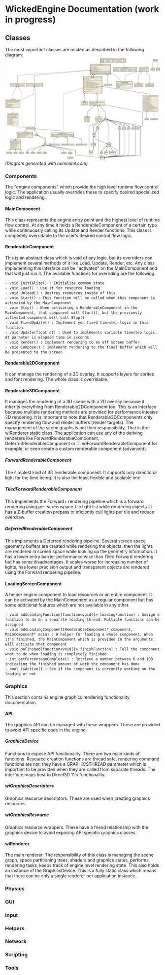 # WickedEngine Documentation (work in progress)

## Classes
The most important classes are related as described in the following diagram: 
![ClassDiagram](classdiagram.png)
<i>(Diagram generated with nomnoml.com)</i>

### Components
The "engine components" which provide the high level runtime flow control logic. The application usually overrides these to specify desired specialized logic and rendering.

#### MainComponent
This class represents the engine entry point and the highest level of runtime flow control. At any time it holds a RenderableComponent of a certain type while continuously calling its Update and Render functions.
This class is completely overridable to the user's desired control flow logic.

#### RenderableComponent
This is an abstract class which is void of any logic, but its overriders can implement several methods of it like Load, Update, Render, etc. 
Any class implementing this interface can be "activated" on the MainComponent and that will just run it.
The available functions for overriding are the following:

	- void Initialize() : Initialize common state
	- void Load() : Use it for resource loading
	- void Unload() : Destroy resources inside of this
	- void Start() : This function will be called when this component is activated by the MainComponent
	- void Stop() : When activating a RenderableComponent in the MainComponent, that component will Start(), but the previously activated component will call Stop()
	- void FixedUpdate() : Implement you fixed timestep logic in this function
	- void Update(float dt) : Used to implements variable timestep logic. dt paraeter is elapsed time in seconds
	- void Render() : Implement rendering to an off screen buffer
	- void Compose() : Implement rendering to the final buffer which will be presented to the screen

#### Renderable2DComponent
It can manage the rendering of a 2D overlay. It supports layers for sprites and font rendering. The whole class is overridable.

#### Renderable3DComponent
It manages the rendering of a 3D scene with a 2D overlay because it inherits everything from Renderable2DComponent too. This is an interface because multiple rendering methods are provided for performance intesive 3D rendering.
It is important to note that Renderable3DComponents only specify rendering flow and render buffers (render targets). The management of the scene graphs is not their responsibility. That is the wiRenderer static class.
The application can use any of the deriving renderers like ForwardRenderableComponent,  DeferredRenderableComponent or TiledForwardRenderableComponent for example, or even create a custom renderable component (advanced).

##### ForwardRenderableComponent
The simplest kind of 3D renderable component. It supports only directional light for the time being. It is also the least flexible and scalable one.

##### TiledForwardRenderableComponent
This implements the Forward+ rendering pipeline which is a forward rendering using per-screenspace-tile light list while rendering objects. It has a Z-buffer creation prepass to eficiently cull lights per tile and reduce overdraw.

##### DeferredRenderableComponent
This implements a Deferred rendering pipeline. Several screen space geometry buffers are created while rendering the objects, then the lights are rendered in screen space while looking up the geometry information.
It has a lower entry barrier performance wise than Tiled Forward rendering but has some disadvantages. It scales worse for increasing number of lights, has lower precision output and transparent objects are rendered using the 
Forward rendering pipeline.

#### LoadingScreenComponent
A helper engine component to load resources or an entire component. It can be activated by the MainComponent as a regular component but has some additional features which are not available in any other.

	- void addLoadingFunction(function<void()> loadingFunction) : Assign a function to do on a separate loading thread. Multiple functions can be assigned
	- void addLoadingComponent(RenderableComponent* component, MainComponent* main) : A helper for loading a whole component. When it's finished, the MainComponent which is provided in the arguments, will activate that component
	- void onFinshed(function<void()> finishFunction) : Tell the component what to do when loading is completely finished
	- int getPercentageComplete() : Retrieve a number between 0 and 100 indicating the finished amount of work the component has done
	- bool isActive() : See if the component is currently working on the loading or not



### Graphics
This section contains engine graphics rendering functionality documentation.

#### API
The graphics API can be managed with these wrappers. These are provided to avoid API specific code in the engine.

##### GraphicsDevice
Functions to expose API functionality. There are two main kinds of functions. Resource creation functions are thread safe, rendering command functions are not, they have a GRAPHICSTHREAD parameter which is important to be provided when they are called from separate threads.
The interface maps best to Direct3D 11's functionality.

##### wiGraphicsDescriptors
Graphics resource descriptors. These are used when creating graphics resources.

##### wiGraphicsResource
Graphics resource wrappers. These have a friend relationship with the graphics device to avoid exposing API specific graphics classes.


#### wiRenderer
The main renderer. The responsibility of this class is managing the scene graph, space partitioning trees, shaders and graphics states, performs rendering tasks, keeps track of engine level rendering state.
This also holds an instance of the GraphicsDevice.
This is a fully static class which means that there can be only a single renderer per application instance.

### Physics

### GUI

### Input

### Helpers

### Network

### Scripting

### Tools

